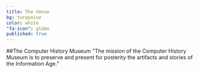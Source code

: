 ```yaml
---
title: The Venue
bg: turquoise
color: white
"fa-icon": globe
published: true
---
```





##The Computer History Museum
"The mission of the Computer History Museum is to preserve and present for posterity the artifacts and stories of the Information Age."


